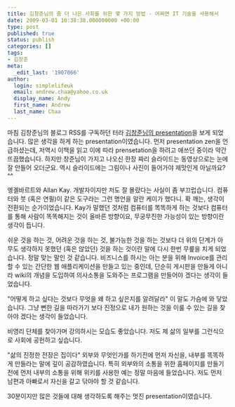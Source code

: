 ```yaml
---
title: 김창준님의 좀 더 나은 사회를 위한 몇 가지 방법 - 어쩌면 IT 기술을 사용해서
date: 2009-03-01 10:38:38.000000000 +00:00
type: post
published: true
status: publish
categories: []
tags:
- 김창준
meta:
  _edit_last: '1907066'
author:
  login: simplelifeuk
  email: andrew.chaa@yahoo.co.uk
  display_name: Andy
  first_name: Andrew
  last_name: Chaa
---
```

<p>마침 김창준님의 블로그 RSS를 구독하던 터라 <a href="http://agile.egloos.com/4811209">김창준님의 presentation</a>을 보게 되었습니다. 많은 생각을 하게 하는 presentation이였습니다. 먼저 presentation zen을 언급하셨는데, 저역시 이책을 읽고 이에 따라 prensetation을 하려고 애쓰던 중이라 약간 뜨끔했습니다. 하지만 창준님이 가지고 나오신 한장 짜리 슬라이드는 동영상으로는 눈에 잘 안들어 오더군요. 역시 슬라이드에는 그림이나 사진이 들어가야 제맛인게 아닐까요?^^</p>
<p>엥겔바르트와 Allan Kay. 개발자이지만 저도 잘 몰랐다는 사실이 좀 부끄럽습니다. 컴퓨터와 붓 (혹은 연필)이 같은 도구라는 그런 명언을 알란 케이가 했다니. 확 깨는, 생각이 전환되는 순가이었습니다. Kay가 말했던 것처럼 컴퓨터를 똑똑하게 하는 것보다 컴퓨터를 통해 사람이 똑똑해지는 것이 올바른 방향이요, 무궁무진한 가능성이 있는 방향이란 생각이 듭니다.</p>
<p>쉬운 것을 하는 것, 어려운 것을 하는 것, 불가능한 것을 하는 것보다 더 위의 단계가 아무도 생각하지 못했던 (혹은 않았던) 것을 하는 것이란 말에 다시 한번 무릎을 치게 되었습니다. 정말 맞는 말인 것 같습니다. 비즈니스를 하시는 아는 분을 위해 Invoice를 관리할 수 있는 간단한 웹 애플리케이션을 만들고 있는 중인데, 단순히 게시판을 만들게 아니라 wiki의 개념을 도입하여 의사소통을 도와주는 프로그램을 만들어야 겠다는 생각이 들었습니다.</p>
<p>"어떻게 하고 싶다는 것보다 무엇을 왜 하고 싶은지를 알려달라" 이 말도 가슴에 와 닿았습니다. 그냥 뻔한 길을 따라가기 보다 진정으로 내가 원하는 것을 이룰 수 있는 길을 찾아야 겠다는 생각이 들었습니다.</p>
<p>비영리 단체를 찾아가며 강의하시는 모습도 좋았습니다. 저도 제 삶의 일부를 그런식으로 사회에 공헌하고 싶습니다.</p>
<p>"삶의 진정한 전장은 집이다" 외부와 무엇인가를 하기전에 먼저 자신을, 내부를 똑똑하게 만들라는 말에 깊이 공감하였습니다. 특히 외부와의 소통을 위한 홈페이지를 만들기 전에 먼저 내부의 소통을 위해 위키를 사용한 예는 정말 마음에 들었습니다. 저도 먼저 남편과 아빠로서 자신을 갈고 닦아야 할 것 같습니다.</p>
<p>30분이지만 많은 것들에 대해 생각하도록 해주는 멋진 presentation이였습니다.</p>
